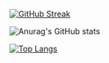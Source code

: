 [![GitHub Streak](https://streak-stats.demolab.com?user=zPrototype&theme=tokyonight&hide_border=false)](https://git.io/streak-stats)

![Anurag's GitHub stats](https://github-readme-stats.vercel.app/api?username=zPrototype&show_icons=true&theme=tokyonight)

[![Top Langs](https://github-readme-stats.vercel.app/api/top-langs/?username=zPrototype&layout=compact&theme=tokyonight)](https://github.com/anuraghazra/github-readme-stats)
